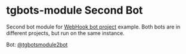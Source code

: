 # tgbots-module Second Bot

Second bot module for [WebHook bot project](https://github.com/annimon-tutorials/tgbotsmodule-webhook-bot) example.
Both bots are in different projects, but run on the same instance.

Bot: [@tgbotsmodule2bot](https://t.me/tgbotsmodule2bot)
